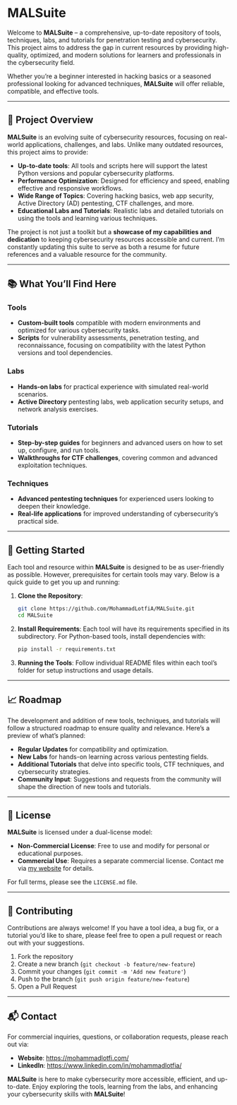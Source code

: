 # MALSuite

Welcome to **MALSuite** – a comprehensive, up-to-date repository of tools, techniques, labs, and tutorials for penetration testing and cybersecurity. This project aims to address the gap in current resources by providing high-quality, optimized, and modern solutions for learners and professionals in the cybersecurity field.

Whether you’re a beginner interested in hacking basics or a seasoned professional looking for advanced techniques, **MALSuite** will offer reliable, compatible, and effective tools.

---

## 🌟 Project Overview

**MALSuite** is an evolving suite of cybersecurity resources, focusing on real-world applications, challenges, and labs. Unlike many outdated resources, this project aims to provide:

- **Up-to-date tools**: All tools and scripts here will support the latest Python versions and popular cybersecurity platforms.
- **Performance Optimization**: Designed for efficiency and speed, enabling effective and responsive workflows.
- **Wide Range of Topics**: Covering hacking basics, web app security, Active Directory (AD) pentesting, CTF challenges, and more.
- **Educational Labs and Tutorials**: Realistic labs and detailed tutorials on using the tools and learning various techniques.
  
The project is not just a toolkit but a **showcase of my capabilities and dedication** to keeping cybersecurity resources accessible and current. I’m constantly updating this suite to serve as both a resume for future references and a valuable resource for the community.

---

## 📚 What You’ll Find Here

### Tools
- **Custom-built tools** compatible with modern environments and optimized for various cybersecurity tasks.
- **Scripts** for vulnerability assessments, penetration testing, and reconnaissance, focusing on compatibility with the latest Python versions and tool dependencies.

### Labs
- **Hands-on labs** for practical experience with simulated real-world scenarios.
- **Active Directory** pentesting labs, web application security setups, and network analysis exercises.
  
### Tutorials
- **Step-by-step guides** for beginners and advanced users on how to set up, configure, and run tools.
- **Walkthroughs for CTF challenges**, covering common and advanced exploitation techniques.

### Techniques
- **Advanced pentesting techniques** for experienced users looking to deepen their knowledge.
- **Real-life applications** for improved understanding of cybersecurity’s practical side.

---

## 🔧 Getting Started

Each tool and resource within **MALSuite** is designed to be as user-friendly as possible. However, prerequisites for certain tools may vary. Below is a quick guide to get you up and running:

1. **Clone the Repository**:
   ```bash
   git clone https://github.com/MohammadLotfiA/MALSuite.git
   cd MALSuite
   ```

2. **Install Requirements**:
   Each tool will have its requirements specified in its subdirectory. For Python-based tools, install dependencies with:
   ```bash
   pip install -r requirements.txt
   ```

3. **Running the Tools**:
   Follow individual README files within each tool’s folder for setup instructions and usage details.

---

## 📈 Roadmap

The development and addition of new tools, techniques, and tutorials will follow a structured roadmap to ensure quality and relevance. Here’s a preview of what’s planned:

- **Regular Updates** for compatibility and optimization.
- **New Labs** for hands-on learning across various pentesting fields.
- **Additional Tutorials** that delve into specific tools, CTF techniques, and cybersecurity strategies.
- **Community Input**: Suggestions and requests from the community will shape the direction of new tools and tutorials.

---

## 📜 License

**MALSuite** is licensed under a dual-license model:
- **Non-Commercial License**: Free to use and modify for personal or educational purposes.
- **Commercial Use**: Requires a separate commercial license. Contact me via [my website](https://mohammadlotfi.com/) for details.

For full terms, please see the `LICENSE.md` file.

---

## 🤝 Contributing

Contributions are always welcome! If you have a tool idea, a bug fix, or a tutorial you’d like to share, please feel free to open a pull request or reach out with your suggestions.

1. Fork the repository
2. Create a new branch (`git checkout -b feature/new-feature`)
3. Commit your changes (`git commit -m 'Add new feature'`)
4. Push to the branch (`git push origin feature/new-feature`)
5. Open a Pull Request

---

## 📬 Contact

For commercial inquiries, questions, or collaboration requests, please reach out via:
- **Website**: https://mohammadlotfi.com/
- **LinkedIn**: https://www.linkedin.com/in/mohammadlotfia/

**MALSuite** is here to make cybersecurity more accessible, efficient, and up-to-date. Enjoy exploring the tools, learning from the labs, and enhancing your cybersecurity skills with **MALSuite**!
